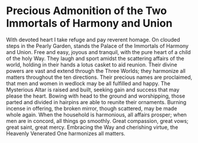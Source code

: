 # Precious Admonition of the Two Immortals of Harmony and Union

With devoted heart I take refuge and pay reverent homage. On clouded steps in the Pearly Garden, stands the Palace of the Immortals of Harmony and Union. Free and easy, joyous and tranquil, with the pure heart of a child of the holy Way. They laugh and sport amidst the scattering affairs of the world, holding in their hands a lotus casket to aid reunion. Their divine powers are vast and extend through the Three Worlds; they harmonize all matters throughout the ten directions. Their precious names are proclaimed, that men and women in wedlock may be all fulfilled and happy. The Mysterious Altar is raised and built, seeking gain and success that may please the heart. Bowing with head to the ground and worshipping, those parted and divided in hairpins are able to reunite their ornaments. Burning incense in offering, the broken mirror, though scattered, may be made whole again. When the household is harmonious, all affairs prosper; when men are in concord, all things go smoothly. Great compassion, great vows; great saint, great mercy. Embracing the Way and cherishing virtue, the Heavenly Venerated One harmonizes all matters.

